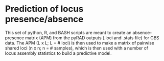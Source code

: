 # Prediction of locus presence/absence
This set of python, R, and BASH scripts are meant to create an absence-presence matrix (APM) from the pyRAD outputs (.loci and .stats file) for GBS data. The APM (L x L; L = # loci) is then used to make a matrix of pairwise shared loci (n x n; n = # samples), which is then used with a number of locus assembly statistics to build a predictive model. 
